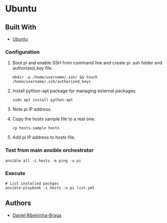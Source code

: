 # Ubuntu

## Built With

* [Ubuntu](https://ubuntu.com/)

### Configuration

1. Boot pi and enable SSH from command line and create pi .ssh folder and authorized_key file.

    ```shell
    mkdir -p /home/username/.ssh/ && touch /home/username/.ssh/authorized_keys
    ```

2. Install python-apt package for managing external packages.

    ```shell
    sudo apt install python-apt
    ```

3. Note pi IP address.
  
4. Copy the hosts sample file to a real one.

    ```shell
    cp hosts.sample hosts
    ```

5. Add pi IP address to hosts file.

### Test from main ansible orchestrator

  ```shell
  ansible all -i hosts -m ping -u pi
  ```

### Execute

  ```shell
  # List installed packges
  ansible-playbook -i hosts -u pi list.yml
  ```

## Authors

* [Daniel Ribeirinha-Braga](https://github.com/DBragz)
